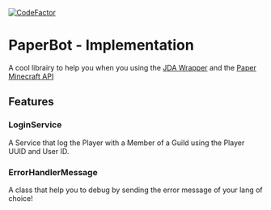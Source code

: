 [![CodeFactor](https://www.codefactor.io/repository/github/lefoutrolleur/paperbot/badge)](https://www.codefactor.io/repository/github/lefoutrolleur/paperbot)
# PaperBot - Implementation

A cool librairy to help you when you using the [JDA Wrapper](https://jda.wiki/) and the [Paper Minecraft API](https://docs.papermc.io/paper/dev/api)

## Features

### LoginService
A Service that log the Player with a Member of a Guild using the Player UUID and User ID.

### ErrorHandlerMessage
A class that help you to debug by sending the error message of your lang of choice!

